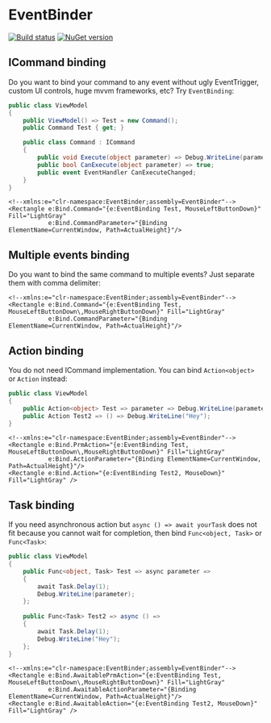 # EventBinder

[![Build status](https://ci.appveyor.com/api/projects/status/2k5lfrim0dxbekuy?svg=true)](https://ci.appveyor.com/project/Serg046/eventbinder) [![NuGet version](https://badge.fury.io/nu/EventBinder.svg)](https://www.nuget.org/packages/EventBinder)

## ICommand binding

Do you want to bind your command to any event without ugly EventTrigger, custom UI controls, huge mvvm frameworks, etc?
Try `EventBinding`:

```csharp
public class ViewModel
{
    public ViewModel() => Test = new Command();
    public Command Test { get; }

    public class Command : ICommand
    {
        public void Execute(object parameter) => Debug.WriteLine(parameter);
        public bool CanExecute(object parameter) => true;
        public event EventHandler CanExecuteChanged;
    }
}
```
```xaml
<!--xmlns:e="clr-namespace:EventBinder;assembly=EventBinder"-->
<Rectangle e:Bind.Command="{e:EventBinding Test, MouseLeftButtonDown}" Fill="LightGray"
           e:Bind.CommandParameter="{Binding ElementName=CurrentWindow, Path=ActualHeight}"/>
```

## Multiple events binding

Do you want to bind the same command to multiple events? Just separate them with comma delimiter:

```xaml
<!--xmlns:e="clr-namespace:EventBinder;assembly=EventBinder"-->
<Rectangle e:Bind.Command="{e:EventBinding Test, MouseLeftButtonDown\,MouseRightButtonDown}" Fill="LightGray"
           e:Bind.CommandParameter="{Binding ElementName=CurrentWindow, Path=ActualHeight}"/>
```

## Action binding

You do not need ICommand implementation. You can bind `Action<object>` or `Action` instead:

```csharp
public class ViewModel
{
    public Action<object> Test => parameter => Debug.WriteLine(parameter);
    public Action Test2 => () => Debug.WriteLine("Hey");
}
```

```xaml
<!--xmlns:e="clr-namespace:EventBinder;assembly=EventBinder"-->
<Rectangle e:Bind.PrmAction="{e:EventBinding Test, MouseLeftButtonDown\,MouseRightButtonDown}" Fill="LightGray"
           e:Bind.ActionParameter="{Binding ElementName=CurrentWindow, Path=ActualHeight}"/>
<Rectangle e:Bind.Action="{e:EventBinding Test2, MouseDown}" Fill="LightGray" />
```

## Task binding

If you need asynchronous action but `async () => await yourTask` does not fit because you cannot wait for completion, then bind `Func<object, Task>` or `Func<Task>`:

```csharp
public class ViewModel
{
    public Func<object, Task> Test => async parameter =>
    {
        await Task.Delay(1);
        Debug.WriteLine(parameter);
    };
    
    public Func<Task> Test2 => async () =>
    {
        await Task.Delay(1);
        Debug.WriteLine("Hey");
    };
}
```

```xaml
<!--xmlns:e="clr-namespace:EventBinder;assembly=EventBinder"-->
<Rectangle e:Bind.AwaitablePrmAction="{e:EventBinding Test, MouseLeftButtonDown\,MouseRightButtonDown}" Fill="LightGray"
           e:Bind.AwaitableActionParameter="{Binding ElementName=CurrentWindow, Path=ActualHeight}"/>
<Rectangle e:Bind.AwaitableAction="{e:EventBinding Test2, MouseDown}" Fill="LightGray" />
```
